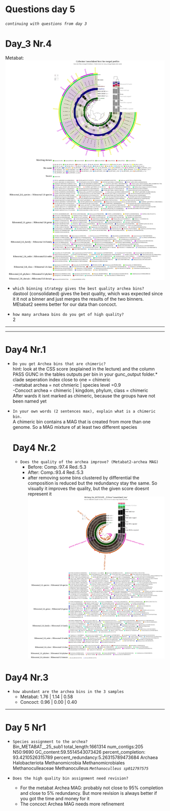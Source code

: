 # Questions day 5

*`continuing with questions from day 3`*

# Day_3 Nr.4
Metabat:
![image](images/Collection__consolidated_bins__for_merged_profiles.svg)


* `which binning strategy gives the best quality archea bins?` <br>
  dastool (consolidated) gives the best quality, which was expected since it it not a binner and just merges the results of the two binners. MEtabat2 seems better for our data than concoct. 
  
* `how many archaea bins do you get of high quality?` <br> 2
---------------------------------------------------
-----------------------------------------
# Day4 Nr.1
* `Do you get Archea bins that are chimeric?` <br>
 hint: look at the CSS score (explained in the lecture) and the column PASS GUNC in the tables outputs per bin in your gunc_output folder.* <br> 
clade seperation index close to one = chimeric <br>
  -metabat archea = not chmieric | species level =0.9 <br>
  -Concoct archea = chimeric | kingdom, phylum, class = chimeric <br>
   After wards it isnt marked as chimeric, because the groups have not been named yet

* `In your own words (2 sentences max), explain what is a chimeric bin.` <br>
  A chimeric bin contains a MAG that is created from more than one genome. So a MAG mixture of at least two different species

  # Day4 Nr.2
  * `Does the quality of the archea improve? (Metabat2-archea MAG)`
    * Before: Comp.:97.4   Red.:5.3
    * After:  Comp.:93.4   Red.:5.3
    * after removing some bins clustered by differential the composition is reduced but the redundancy stay the same. So visually it improves the quality, but the given score doesnt represent it
![image](images/Refining_Bin_METABAT__25_from__consolidated_bins.svg)

# Day4 Nr.3
* `how abundant are the archea bins in the 3 samples` <br>
  * Metabat: 1.76 | 1.14 | 0.58
  * Concoct: 0.96 | 0.00 | 0.40
----------------------
# Day 5 Nr1
* `Species assignment to the archea?` <br>
Bin_METABAT__25_sub1	total_length:1661314	num_contigs:205	N50:9690	GC_content:59.5514543073426	percent_completion: 93.4210526315789	percent_redundancy:5.26315789473684	Archaea	Halobacteriota	Methanomicrobia	Methanomicrobiales	Methanoculleaceae	Methanoculleus	*`Methanoculleus sp012797575`*


* `Does the high quality bin assignment need revision?`
  * For the metabat Archea MAG: probably not close to 95% completion and close to 5% redundancy. But more revision is always better if you got the time and money for it
  * The concoct Archea MAG needs more refinement

  
